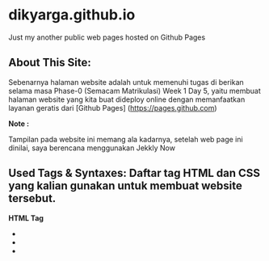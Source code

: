 # dikyarga.github.io
Just my another public web pages hosted on Github Pages

## About This Site:
Sebenarnya halaman website adalah untuk memenuhi tugas di berikan selama masa Phase-0 (Semacam Matrikulasi) Week 1 Day 5,
yaitu membuat halaman website yang kita buat dideploy online dengan memanfaatkan layanan geratis dari [Github Pages] (https://pages.github.com)

__Note :__

Tampilan pada website ini memang ala kadarnya, setelah web page ini dinilai, saya berencana menggunakan Jekkly Now

## Used Tags & Syntaxes: Daftar tag HTML dan CSS yang kalian gunakan untuk membuat website tersebut.
__HTML Tag__
- <html>
- <head>
- <title>
- <link/>
- <meta/>
- <body>
- <h1>
- <h2>
- <ul>
- <ol>
- <li>
- <p>
- <img/>
- <br/>
- <b>
- <i>
- <table>
- <tr>
- <td>
- <form>
- <label>
- <input>
- <select>
- <textarea>
- <div>
- <footer>

_WOW banyak sekali ternyata tag dalam halam sesederhana itu_

__CSS Tag & Atribut__
- ID #
- Class .
- widht
- height
- margin
- padding
- background
- background-color
- background-size
- text-align
- border
- border-radius
- border-style
- font-family
- font-size
- font-style
- color
- float
- display
- letter-spacing
- line-height
- text-transform
- linear-gradient

## About Me

Hallo semua, perkenakan nama saya Diky Arga Anggara, panggil aja Diky.
Saya masih berstatus mahasiswa sekarang, saya kuliah jurusan Teknik Informatika di UDINUS (Universitas Dian Nuswantoro) Semarang.

Selain kuliah, saya senang berkomunitas, saya seorang yang antusias tentang open-source, khusunya dibidang software. Karena itu, Saya tergabung di komunitas Doscom.org (Dinus Open Source Community) dan Mozilla Foundation sebagai Firefox Student Ambassador (dulunya) & Mozilla Tech Speaker (sekarang).

Kedua komunitas tersbut adalah organisasi non-profit, untuk mencari penghasilan saya berkerja sebagai front-end web programmer di GNEWS.id (dulunnya) & MailTarget.co (sekarang).

Tech stack yang biasa saya gunakan adalah Laravel 5+ untuk back-end dan VueJS 2+ untuk front-end.

Saya sudah belajar JS setahun ini, namun tetap saja merasa tidak sepenuhnya paham (hanya sebatas menggunakan, belum sampai di level mengerti bagaimana hal tersebut berkerja). Karena itu saya mengikuti awesome coding bootcamp ini!

Kalo pengen kepo tentang saya, mampir saja ke : [DikyArga.com] (http://dikyarga.com) disana ada link untuk ke social media + chat Telegram saya 😄 
